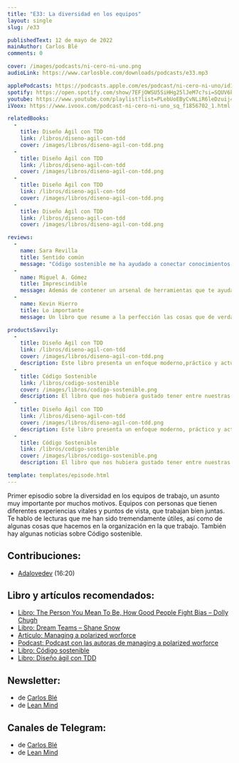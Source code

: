 ```yaml
---
title: "E33: La diversidad en los equipos"
layout: single
slug: /e33

publishedText: 12 de mayo de 2022
mainAuthor: Carlos Blé
comments: 0

cover: /images/podcasts/ni-cero-ni-uno.png
audioLink: https://www.carlosble.com/downloads/podcasts/e33.mp3

applePodcasts: https://podcasts.apple.com/es/podcast/ni-cero-ni-uno/id1494641496
spotify: https://open.spotify.com/show/7EFjOWSU5SiHHg25lJeM7c?si=SQUV6kwuTl-dUN4t3QusqA&nd=1
youtube: https://www.youtube.com/playlist?list=PLebUoEByCvNLiR6leDzuij4C0PrjX-0Uq
iVoox: https://www.ivoox.com/podcast-ni-cero-ni-uno_sq_f1856702_1.html

relatedBooks:
  -
    title: Diseño Ágil con TDD
    link: /libros/diseno-agil-con-tdd
    cover: /images/libros/diseno-agil-con-tdd.png
  -
    title: Diseño Ágil con TDD
    link: /libros/diseno-agil-con-tdd
    cover: /images/libros/diseno-agil-con-tdd.png
  -
    title: Diseño Ágil con TDD
    link: /libros/diseno-agil-con-tdd
    cover: /images/libros/diseno-agil-con-tdd.png
  -
    title: Diseño Ágil con TDD
    link: /libros/diseno-agil-con-tdd
    cover: /images/libros/diseno-agil-con-tdd.png

reviews:
  -
    name: Sara Revilla
    title: Sentido común
    message: "Código sostenible me ha ayudado a conectar conocimientos que ni siquiera sabía que tenía. Carlos Blé explica y justifica los conceptos del código sostenible de tal manera que se convierten en sentido común."
  -
    name: Miguel A. Gómez
    title: Imprescindible
    message: Además de contener un arsenal de herramientas que te ayudaran a mejorar tu técnica como developer, es muy ameno. El mejor libro de programación en español que podrás encontrar.
  -
    name: Kevin Hierro
    title: Lo importante
    message: Un libro que resume a la perfección las cosas que de verdad aportan y se aplican en el día a día

productsSavvily:
  -
    title: Diseño Ágil con TDD
    link: /libros/diseno-agil-con-tdd
    cover: /images/libros/diseno-agil-con-tdd.png
    description: Este libro presenta un enfoque moderno,práctico y actualizado de TDD, con diferentes lenguajes de programación, apto para cualquier persona que desarrolle software.
  -
    title: Código Sostenible
    link: /libros/codigo-sostenible
    cover: /images/libros/codigo-sostenible.png
    description: El libro que nos hubiera gustado tener entre nuestras manos cuando estábamos aprendiendo a programar.
  -
    title: Diseño Ágil con TDD
    link: /libros/diseno-agil-con-tdd
    cover: /images/libros/diseno-agil-con-tdd.png
    description: Este libro presenta un enfoque moderno, práctico y actualizado de TDD, con diferentes lenguajes de programación, apto para cualquier persona que desarrolle software.
  -
    title: Código Sostenible
    link: /libros/codigo-sostenible
    cover: /images/libros/codigo-sostenible.png
    description: El libro que nos hubiera gustado tener entre nuestras manos cuando estábamos aprendiendo a programar.

template: templates/episode.html
---
```


Primer episodio sobre la diversidad en los equipos de trabajo, un asunto muy importante por muchos motivos. Equipos con personas que tienen diferentes experiencias vitales y puntos de vista, que trabajan bien juntas. Te hablo de lecturas que me han sido tremendamente útiles, así como de algunas cosas que hacemos en la organización en la que trabajo. También hay algunas noticias sobre Código sostenible.

## Contribuciones:

- [Adalovedev](https://adalovedev.es/) (16:20)

## Libro y artículos recomendados:

- [Libro: The Person You Mean To Be, How Good People Fight Bias – Dolly Chugh](https://www.dollychugh.com/book/the-person-you-mean-to-be)
- [Libro: Dream Teams – Shane Snow](https://www.shanesnow.com/dreamteams)
- [Artículo: Managing a polarized worforce](https://hbr.org/2022/03/managing-a-polarized-workforce)
- [Podcast: Podcast con las autoras de managing a polarized worforce](https://open.spotify.com/episode/2QsNsXeY5D27oZayLCzqlD?si=TzKW4-FpTWahI_LMmLTm8A&nd=1)
- [Libro: Código sostenible](https://codigosostenible.com/)
- [Libro: Diseño ágil con TDD](https://savvily.es/libros/diseno-agil-con-tdd/)

## Newsletter:

- de [Carlos Blé](https://www.subscribepage.com/v3z8u6)
- de [Lean Mind](https://www.subscribepage.com/p3v4h5)

## Canales de Telegram:

- de [Carlos Blé](https://www.subscribepage.com/v3z8u6)
- de [Lean Mind](https://www.subscribepage.com/p3v4h5)